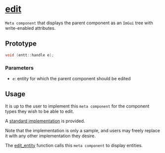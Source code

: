 # [edit](edit.hpp)

`Meta component` that displays the parent component as an `ImGui` tree with write-enabled attributes.

## Prototype

```cpp
void (entt::handle e);
```

### Parameters

* `e`: entity for which the parent component should be edited

## Usage

It is up to the user to implement this `meta component` for the component types they wish to be able to edit.

A [standard implementation](../helpers/impl/edit.md) is provided.

Note that the implementation is only a sample, and users may freely replace it with any other implementation they desire.

The [edit_entity](../../imgui/helpers/edit_entity.md) function calls this `meta component` to display entities.